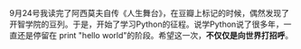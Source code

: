 9月24号我读完了阿西莫夫自传《人生舞台》，在豆瓣上标记的时候，偶然发现了开智学院的豆列。于是，开始了学习Python的征程。说学Python说了很多年，一直还是停留在 print "hello world"的阶段。希望这一次，**不仅仅是向世界打招呼**。
